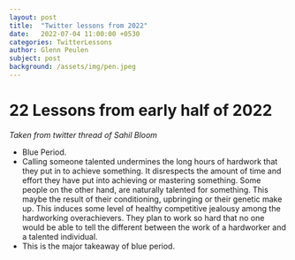 ```yaml
---
layout: post
title:  "Twitter lessons from 2022"
date:   2022-07-04 11:00:00 +0530
categories: TwitterLessons
author: Glenn Peulen
subject: post
background: /assets/img/pen.jpeg
---
```


# 22 Lessons from early half of 2022
 *Taken from twitter thread of Sahil Bloom*
 - Blue Period. 
 - Calling someone talented undermines the long hours of hardwork that they put in to achieve something. It disrespects the amount of time and effort they have put into achieving or mastering something. Some people on the other hand, are naturally talented for something. This maybe the result of their conditioning, upbringing or their genetic make up. This induces some level of healthy competitive jealousy among the hardworking overachievers. They plan to work so hard that no one would be able to tell the different between the work of a hardworker and a talented individual.
 - This is the major takeaway of blue period.
